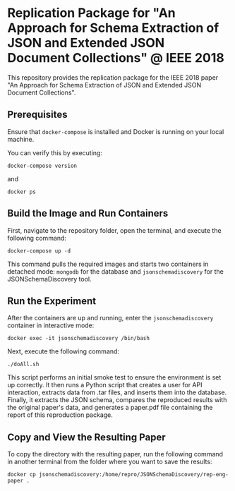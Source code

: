 
# Replication Package for "An Approach for Schema Extraction of JSON and Extended JSON Document Collections" @ IEEE 2018

This repository provides the replication package for the IEEE 2018 paper "An Approach for Schema Extraction of JSON and Extended JSON Document Collections".

## Prerequisites

Ensure that `docker-compose` is installed and Docker is running on your local machine.

You can verify this by executing:
```
docker-compose version
```
and
```
docker ps
```

## Build the Image and Run Containers

First, navigate to the repository folder, open the terminal, and execute the following command:

```
docker-compose up -d
```

This command pulls the required images and starts two containers in detached mode: `mongodb` for the database and `jsonschemadiscovery` for the JSONSchemaDiscovery tool.

## Run the Experiment

After the containers are up and running, enter the `jsonschemadiscovery` container in interactive mode:

```
docker exec -it jsonschemadiscovery /bin/bash
```

Next, execute the following command:

```
./doAll.sh
```

This script performs an initial smoke test to ensure the environment is set up correctly. It then runs a Python script that creates a user for API interaction, extracts data from .tar files, and inserts them into the database. Finally, it extracts the JSON schema, compares the reproduced results with the original paper's data, and generates a paper.pdf file containing the report of this reproduction package.

## Copy and View the Resulting Paper

To copy the directory with the resulting paper, run the following command in another terminal from the folder where you want to save the results:

```
docker cp jsonschemadiscovery:/home/repro/JSONSchemaDiscovery/rep-eng-paper .
```
